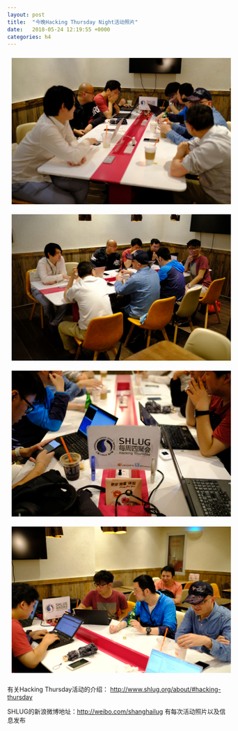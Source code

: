 ```yaml
---
layout: post
title:  "今晚Hacking Thursday Night活动照片"
date:   2018-05-24 12:19:55 +0000
categories: h4
---
```


[<img style='margin:10px;' src='https://raw.githubusercontent.com/shanghailug/res2018/master/i524.h4/i524_2000_5200+08.1920p.jpg'>](https://raw.githubusercontent.com/shanghailug/res2018/master/i524.h4/i524_2000_5200+08.JPG)
[<img style='margin:10px;' src='https://raw.githubusercontent.com/shanghailug/res2018/master/i524.h4/i524_2001_0700+08.1920p.jpg'>](https://raw.githubusercontent.com/shanghailug/res2018/master/i524.h4/i524_2001_0700+08.JPG)
[<img style='margin:10px;' src='https://raw.githubusercontent.com/shanghailug/res2018/master/i524.h4/i524_2001_2000+08.1920p.jpg'>](https://raw.githubusercontent.com/shanghailug/res2018/master/i524.h4/i524_2001_2000+08.JPG)
[<img style='margin:10px;' src='https://raw.githubusercontent.com/shanghailug/res2018/master/i524.h4/i524_2005_0000+08.1920p.jpg'>](https://raw.githubusercontent.com/shanghailug/res2018/master/i524.h4/i524_2005_0000+08.JPG)

有关Hacking Thursday活动的介绍：
http://www.shlug.org/about/#hacking-thursday

SHLUG的新浪微博地址：http://weibo.com/shanghailug 有每次活动照片以及信息发布


